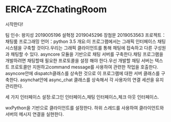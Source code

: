 # ERICA-ZZChatingRoom

시작한다!

팀 인수:
         왕지성 2019005196
         설혁정 2019045296
         장첨문 2019053563
프로젝트：채팅룸
프로그래밍 언어：python 3.5
개요:이 프로그램에서는 그래픽 인터페이스 채팅 시스템을 구축할 것이다.우리는 그래픽 클라이언트를 통해 채팅에 접속하고 다른 구성원과 채팅할 수 있다.
asyncore 모듈을 기반으로 채팅 서버를 구축한다.채팅 프로그램을 개발하려면 채팅할때  필요한 프로토콜을 설정 해야 한다.우선 개발할 채팅 서버는 텍스트 프로토콜만 지원하고command message를 사용하여 관련한 작업을 호출한다.
asyncore안에 dispatch클래스를 상속한 것으로 이 프로그램에 대한 서버 클래스를 구축한다.
asynchat안에  async_chat 클래스를 상속해서 각 사용자의 연결 세션을 유지 관리한다.
 
세 가지 인터페이스 설정:로그인 인터페이스,채팅 인터페이스,체크 아웃 인터페이스.
 
wxPython을 기반으로 클라이언트를 설정한다.
하위 스레드를 사용하여 클라이언트와 서버의 메시지 연결을 실현한다.
